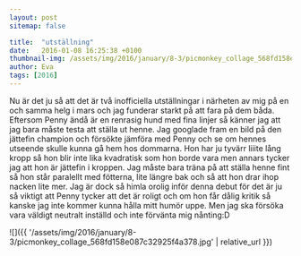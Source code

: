 ```yaml
---
layout: post
sitemap: false

title:  "utställning"
date:   2016-01-08 16:25:38 +0100
thumbnail-img: /assets/img/2016/january/8-3/picmonkey_collage_568fd158e087c32925f4a378.jpg
author: Eva
tags: [2016]
---
```


Nu är det ju så att det är två inofficiella utställningar i närheten av mig på en och samma helg i mars och jag funderar starkt på att fara på dem båda. Eftersom Penny ändå är en renrasig hund med fina linjer så känner jag att jag bara måste testa att ställa ut henne. Jag googlade fram en bild på den jättefin champion och försökte jämföra med Penny och se om hennes utseende skulle kunna gå hem hos dommarna. Hon har ju tyvärr liiite lång kropp så hon blir inte lika kvadratisk som hon borde vara men annars tycker jag att hon är jättefin i kroppen. Jag måste bara träna på att ställa henne fint så hon står paralellt med fötterna, lite längre bak och så att hon drar ihop nacken lite mer. Jag är dock så himla orolig inför denna debut för det är ju så viktigt att Penny tycker att det är roligt och om hon får dålig kritik så kanske jag inte kommer kunna hålla mitt humör uppe. Men jag ska försöka vara väldigt neutralt inställd och inte förvänta mig nånting:D

![]({{ '/assets/img/2016/january/8-3/picmonkey_collage_568fd158e087c32925f4a378.jpg'  | relative_url }})

